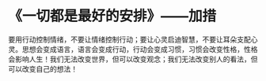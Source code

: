 # 《一切都是最好的安排》——加措

要用行动控制情绪，不要让情绪控制行动；要让心灵启迪智慧，不要让耳朵支配心灵。思想会变成语言，语言会变成行动，行动会变成习惯，习惯会改变性格，性格会影响人生！我们无法改变世界，但可以改变观念；我们无法改变别人的看法，但可以改变自己的想法！

